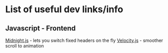 # List of useful dev links/info


## Javascript - Frontend
[Midnight.js](http://aerolab.github.io/midnight.js/) - lets you switch fixed headers on the fly
[Velocity.js](https://github.com/julianshapiro/velocity) - smoother scroll to animation